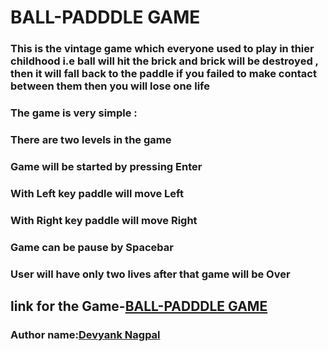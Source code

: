 # BALL-PADDDLE GAME
###  This is the vintage game which everyone used to play in thier childhood i.e ball will hit the brick and brick will be destroyed , then it will fall back to the paddle if you failed to make contact between them then you will lose one life
### The game is very simple :
### There are two levels in the game
### Game will be started by pressing Enter
### With Left key paddle will move Left
###  With Right key paddle will move Right
### Game can be pause by Spacebar 
### User will have only two lives after that game will be Over

## link for the Game-[BALL-PADDDLE GAME](https://practical-neumann-b9debc.netlify.app/)

### Author name:[Devyank Nagpal](https://github.com/2devyank)

